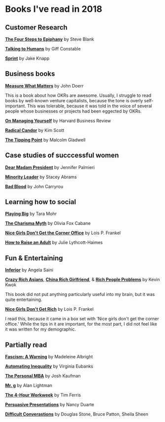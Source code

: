 # Books I've read in 2018

## Customer Research 

<a href="https://amzn.to/2yDWRR5">**The Four Steps to Epiphany**</a> by Steve Blank 

<a href="https://amzn.to/2yzf6XM">**Talking to Humans**</a> by Giff Constable

<a href="https://amzn.to/2yD1UB8">**Sprint**</a> by Jake Knapp

## Business books 

<a href="https://amzn.to/2MRODHY">**Measure What Matters**</a> by John Doerr 

This is a book about how OKRs are awesome. Usually, I struggle to read books by well-known venture capitalists, because the tone is overly self-important. This was tolerable, because it was told in the voice of several people whose businesses or projects had been eggected by OKRs.

<a href="https://amzn.to/2tx4HGv">**On Managing Yourself**</a> by Harvard Business Review

<a href="https://amzn.to/2tAbtev">**Radical Candor**</a> by Kim Scott

<a href="https://amzn.to/2tDIeHU">**The Tipping Point**</a> by Malcolm Gladwell 

## Case studies of succcessful women

<a href="https://amzn.to/2yFPkBm">**Dear Madam President**</a> by Jennifer Palmieri

<a href="https://amzn.to/2yCIOet">**Minority Leader**</a> by Stacey Abrams


<a href="https://amzn.to/2u1MEcx">**Bad Blood**</a> by John Carryrou

## Learning how to social 

<a href="https://amzn.to/2tAn650">**Playing Big**</a> by Tara Mohr 

<a href="https://amzn.to/2tyBPgP">**The Charisma Myth**</a> by Olivia Fox Cabane

<a href="https://amzn.to/2MVHnuS">**Nice Girls Don't Get the Corner Office**</a> by Lois P. Frankel

<a href="https://amzn.to/2vBe8FT">**How to Raise an Adult**</a> by Julie Lythcott-Haimes

## Fun & Entertaining 

<a href="https://amzn.to/2tym4qs">**Inferior**</a> by Angela Saini

<a href="https://amzn.to/2MTUPzp">**Crazy Rich Asians**</a>, <a href="https://amzn.to/2u3yKqh">**China Rich Girlfriend**</a>, & <a href="https://amzn.to/2u0ha6E">**Rich People Problems**</a> by Kevin Kwok  

This book did not put anything particularly useful into my brain, but it was quite entertaining. 

<a href="https://amzn.to/2MROwfz">**Nice Girls Don't Get Rich**</a> by Lois P. Frankel

I read this, because it came in a box set with 'Nice girls don't get the corner office.' While the tips in it are important, for the most part, I did not feel like it was written for my demographic. 
 
## Partially read

<a href="https://amzn.to/2OCOrMU">**Fascism: A Warning**</a> by Madeleine Albright 

<a href="https://amzn.to/2tx1BCg">**Automating Inequality**</a> by Virginia Eubanks

<a href="https://amzn.to/2LkMl6w">**The Personal MBA**</a> by Josh Kaufman

<a href="https://amzn.to/2tBby1s">**Mr. g**</a> by Alan Lightman

<a href="https://amzn.to/2s8jCJE">**The 4-Hour Workweek**</a> by Tim Ferris

<a href="https://amzn.to/2yGbUd2">**Persuasive Presentations**</a> by Nancy Duarte

<a href="https://amzn.to/2twln0I">**Difficult Converastions**</a> by Douglas Stone, Bruce Patton, Sheila Sheen
